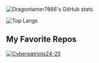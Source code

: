 ![Dragontamer7866's GitHub stats](https://github-readme-stats.vercel.app/api?username=dragontamer7866&show_icons=true&theme=ambient_gradient)

![Top Langs](https://github-readme-stats.vercel.app/api/top-langs/?username=dragontamer7866&size_weight=0.5&count_weight=0.5&theme=ambient_gradient)

## My Favorite Repos

[![Cyberpatriots24-25](https://github-readme-stats.vercel.app/api/pin/?username=dragontamer7866&repo=ZMS-Cyberpatriot-templates&theme=ambient_gradient)](https://github.com/dragontamer7866/cyberpatriots24-25)

